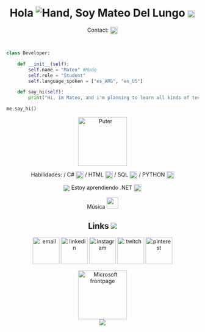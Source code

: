 <h1 align="center">
  Hola <img src="https://web.archive.org/web/20090725132514im_/http://www.geocities.com/akbeck98/waving.gif" alt="Hand">, Soy Mateo Del Lungo 
<img src="https://web.archive.org/web/20090821073130im_/http://geocities.com/toddc5quad/images/smile.gif" alt="Smile" align="center" width="20">

</h1>
<div align="center">
Contact: <a href="mailto:mateodellungo@gmail.com"> <img src="https://web.archive.org/web/20090822020555im_/http://geocities.com/afs4ever/email06.gif" alt="mailretro" align="center" width="20" > </a>
</div>


```python


class Developer:

    def __init__(self):
        self.name = "Mateo" #Mudo
        self.role = "Student"
        self.language_spoken = ["es_ARG", "en_US"]

    def say_hi(self):
        print("Hi, im Mateo, and i'm planning to learn all kinds of technologies and be able to become a full-stack developer")

me.say_hi()
```



<div align="center">
<img src="https://d2w9rnfcy7mm78.cloudfront.net/9983446/original_69d1f0a68d256ff09aca9e86ed800a11.gif?1608614986?bc=0" alt="Puter" align="center" width="128">

Habilidades: 
  / C# <img src="https://www.svgrepo.com/show/353622/c-sharp.svg" align=center width=20> 
  / HTML <img src="https://www.svgrepo.com/show/452228/html-5.svg" align=center width=20> 
  / SQL <img src="https://www.svgrepo.com/show/331760/sql-database-generic.svg" align=center width=20> 
  / PYTHON <img src="https://www.svgrepo.com/show/452091/python.svg" align=center width=20>

<img src="https://web.archive.org/web/20090903053958im_/http://geocities.com/templeoflearning/monitor.gif" align=center> Estoy aprendiendo .NET <img src="https://www.svgrepo.com/show/354520/visual-studio.svg" align=center width=20>

Música <a href="https://music.youtube.com/playlist?list=PLJnRGNrXKvyzwIVrtug_-xWAEGygJrf7U&si=T5G2t3QAzKpbhpVG"> <img src="https://d2w9rnfcy7mm78.cloudfront.net/9915918/original_687a76a221a1de19a902cbdf89c2b7d6.gif?1608099909?bc=0" width="30"></a></h3>
<div align="center">
  
</div>


<h2 align="center">Links <img src="https://d2w9rnfcy7mm78.cloudfront.net/9916384/original_bc0d33c7a2d18029b1815b00c21c7b7a.gif?1608103863?bc=0"> </h2>

<p align="center">
  <a href="mailto:mateodellungo@gmail.com"><img src="https://img.icons8.com/color/96/000000/gmail.png" alt="email" width=70/></a>
  <a href="https://www.linkedin.com/in/mateo-del-lungo-610398210/"><img src="https://img.icons8.com/color/96/000000/linkedin.png" alt="linkedin" width=70/></a>
  <a href="https://www.instagram.com/m_ud0"><img src="https://img.icons8.com/color/96/000000/instagram-new.png" alt="instagram" width=70/></a>
  <a href="https://www.twitch.tv/mudo798"><img src="https://img.icons8.com/color/96/000000/twitch--v2.png" alt="twitch" width=70/></a>
  <a href="https://ar.pinterest.com/mateodellungo/"><img src="https://img.icons8.com/color/96/000000/pinterest--v1.png" alt="pinterest" width=70/></a>
</p>

  <!--
  <a href="https://www.youtube.com/@mudo4382"><img src="https://img.icons8.com/color/96/000000/youtube.png" alt="youtube" width=70/></a>
  <a href="https://steamcommunity.com/id/Salvelucifer"><img src="https://img.icons8.com/fluent/96/000000/steam.png" alt="steam" width=70/></a>
  -->
  <img src="https://web.archive.org/web/20090903074517im_/http://geocities.com/coding1984/old/images/other/FP2000.GIF" alt="Microsoft frontpage" align="center" width="128">
  <br>
  <img src="https://profile-counter.glitch.me/Mudo0/count.svg?"  />
 
</div>



